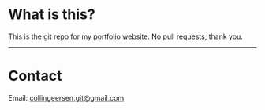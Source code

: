 # What is this?

This is the git repo for my portfolio website.
No pull requests, thank you.

***

# Contact
Email: collingeersen.git@gmail.com
